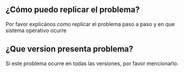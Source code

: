 ## ¿Cómo puedo replicar el problema?
Por favor explicános como replicar el problema paso a paso y en que sistema operativo ocurre
## ¿Que version presenta problema?
Si este problema ocurre en todas las versiones, por favor mencionarlo.
